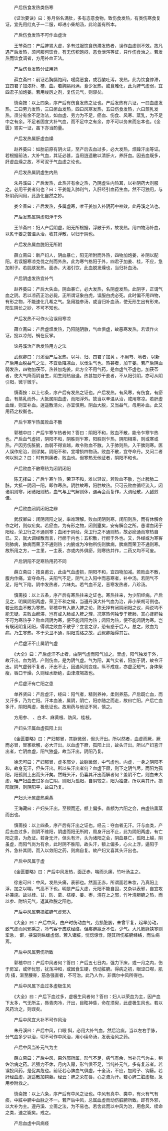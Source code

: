 <!-- { "loadSidebar": true } -->
　　产后伤食发热类伤寒

　　《证治要诀》曰：弥月俗名满肚，多有恣意食物，致伤食发热，有类伤寒食复证，宜先用红丸子一二服，却进小柴胡汤，此论盖有所本。

　　产后伤食发热不可作血虚治

　　王节斋曰：产后脾胃大虚，多有过服饮食伤滞发热者，误作血虚则不效。故凡遇产后发热，须问服何饮食，有无伤积饱闷，恶食泄泻等证，只作伤食治之。若发热而饮食调者，方用补血正法。

　　产后伤食发热分证用药

　　薛立斋曰：前证若胸膈饱闷，嗳腐恶食，或吞酸吐泻，发热，此为饮食停滞，宜四君子加浓朴、楂、曲。若胸膈闷满，食少发热，或食难化，此为脾气虚弱，宜四君子加炮姜。若用峻厉之剂，复伤元气，则谬矣。

　　慎斋按：以上四条，序产后有伤食发热之证也。产后发热有六证，一曰血虚发热，二曰劳力发热，三曰瘀血发热，四曰风寒发热，五曰伤食发热，六曰蒸乳发热。须分有余不足治法，如血虚、劳力为不足，瘀血、伤食、风寒、蒸乳，为不足中之有余。不足者固宜大补气血，而不足中之有余，亦不可以务末而忘本也。《金匮》胃实一证，虽下亦当酌量。

　　产后发热属肝虚血燥

　　赵养葵曰：如胎前原有阴火证，至产后去血过多，必大发热，烦躁汗出等证。若根据前法，大补气血，其证必甚，当用逍遥散以清肝火，养肝血。因去血既多，肝虚血燥之故，不可泥于气血虚之论也。

　　产后发热属阴虚生内热

　　朱丹溪曰：产后发热，此热非有余之热，乃阴虚生内热耳，以补阴药大剂服之。必用干姜者何也？曰：干姜能入肺利气，入肝经引血药生血。然不可独用，与补阴药同用，此造化自然之妙。

　　娄全善曰：产后发热，多属虚寒，唯干姜加入补阴药中神效，此丹溪之法也。

　　产后发热属阴虚阳浮于外

　　王节斋曰：妇人产后阴虚，阳无所根据，浮散于外，故发热。用四物汤补血，以炙干姜之苦温从治，收其浮散，以归于阴也。

　　产后发热属血脱阳无所附

　　薛立斋曰：新产妇人，阴血暴亡，阳无所附而外热，四物加炮姜，补阴以配阳。若误服寒凉克伐之剂而外热，此为寒气格阳于外，四君子加姜、桂，不应，急加附子。若肌肤发热，面赤，大渴引饮，此血脱发燥也，当归补血汤。

　　产后阴虚发热宜补气

　　赵养葵曰：产后大失血，阴血暴亡，必大发热，名阴虚发热。此阴字，正谓气血之阴。若以凉药正治必毙，正所谓证象白虎，误服白虎必死。此时偏不用四物，有形之物，不能速化几希之气。急用独参汤，或当归补血汤，使无形生出有形来。阳生阴长之妙，不可不知也。

　　产后发热不可作火治误用寒凉

　　薛立斋曰：产后虚烦发热，乃阳随阴散，气血俱虚，故恶寒发热。若误作火证，投以凉剂，祸在反掌。

　　论丹溪治产后发热用方之法

　　武叔卿曰：丹溪治产后发热，以芎、归、四君子加黄 。不用芍、地者，以新产后用血脱益气之法，不宜敛降凉血，以伐生气也。热甚者，加干姜。若产后阴血弱发热，四物加茯苓，热甚加炮姜。此方全不用气药，是血虚气不虚也。加茯苓者，使大气降而阴自生，阴生则热自退。热甚加炒干姜者，不从阳引阴，亦可从阴引阳，微乎微乎。

　　慎斋按：以上七条，序产后有发热之证也。产后发热，有风寒，有伤食，有瘀血，有蒸乳而外，大抵属阴血虚，而阳浮外。故当以辛温从治，戒用寒凉。若肝虚血燥，则宜补血。逍遥散清火，亦宜慎用。阴血大脱，又当益气，毋用补血。此又用药之权衡也。

　　产后乍寒乍热属败血不散

　　郭稽中曰：产后乍寒乍热者何？答曰：阴阳不和，败血不散，能令乍寒乍热也。产后血气虚损，阴阳不和，阴胜则乍寒，阳胜则乍热，阴阳相乘，则或寒或热。产因劳伤脏腑，血弱不得宣越，故令败血不散。入于肺则热，入干脾则寒。医人误作疟治，则谬矣。阴阳不和，宜增损四物汤。败血不散，宜夺命丹。又问二者何以别之？曰：时有刺痛者，败血也。但寒热无他证者，阴阳不和也。

　　产后败血不散寒热为闭阴闭阳

　　陈无择曰：产后乍寒乍热，荣卫不和，难以轻议。若败血不散，岂止脾肺二脏。大抵一阴闭一阳，即作寒热。阴胜故寒，阳胜故热。只可云败血循经流入，闭诸阴则寒，闭诸阳则热，血气与卫气解则休，遇再会而复作，大调经散，入醋煎佳。

　　产后败血闭阴闭阳之辨

　　武叔卿曰：闭阴闭阳之说，率难理解。败血闭阴则寒，闭阳则热，而有休解会作之时，则似疟矣。若瘀血，为有形之物，闭则壅矣，安有解会之所。愚谓血闭于阳经，荣卫行之不通则寒；血闭于阴经，荣卫行之不通则热，故必瘀通而寒热自已。又，就大调经散而言，行瘀于内也；五积散，行瘀于外也。又，外经或为寒客则肺病，肺病而荣卫不通则热；内腑或为冷物所伤则脾病，脾病而荣卫不通则寒。故所用之方，一主里，一主表，亦或内外俱瘀，则寒热并作，二药又均不可废。

　　产后阴阳不足寒热用药不同

　　薛立斋曰：按良甫云，此由气血虚损，阴阳不和，宜四物加减。若败血不散，腹内作痛，宜夺命丹。夫阳气不足，阴气上入阳中而恶寒者，补中汤。若阴气不足，阳气下陷，阴中发热者，六味丸。若气血不足，恶寒发热者，八珍汤。

　　慎斋按：以上五条，序产后有寒热往来之证也。寒热往来，为少阳经病。产后见之，明属阴阳两虚，荣卫不和之候，当遵丹溪大补气血为治，非小柴胡可例也。若云败血不散为寒热，郭稽中有入肺入脾之论，陈无择有闭阴闭阳之议，两说均不能无疑。夫败血瘀滞，岂有或入肺或入脾之理，况寒热何独专于脾肺，其心肾肝独不可为寒热乎？败血闭阴为寒，便不能闭阳为热；闭阳为热，便不能闭阴为寒。岂有既闭阴复闭阳，得谓之败血不散乎？立言之谬，恐有惑于后人。总之，败血为病，乃生寒热，本于荣卫不通，阴阳乖格之故，武叔卿始得其旨。

　　产后虚汗不止属阴气虚

　　《大全》曰：产后虚汗不止者，由阴气虚而阳气加之。里虚，阳气独发于外，故汗出。血为阴，产则伤血，是为阴气虚。气为阳，其气实者，阳加于阴，故令汗出。阴气虚弱不复者，汗出不止，因遇风则变痉。纵不成痉，亦虚乏短气，身体柴瘦，唇口干燥，久则经水断绝，由津液竭故也。

　　产后虚汗有亡阳之患

　　单养贤曰：产后虚汗，经曰：阳气者，精则养神，柔则养筋。产后既亡血，而又汗多，乃为亡阳。汗本血液，属阴，阴亡，阳亦随之而走，故曰亡阳。产后亡血多汗，阴阳两虚，极危证也。故用药与他证不同，慎之。

　　方用参、 、白术、麻黄根、防风、桂枝。

　　产妇头汗属血虚孤阳上出

　　《金匮要略》曰：产妇郁冒，其脉微弱，但头汗出。所以然者，血虚而厥，厥而必冒，冒家欲解，必大汗出。以血虚下厥，孤阳上出，故头汗出。所以产妇喜汗出者，亡阴血虚，阳气独盛，故当汗出，阴阳乃复。

　　徐忠可曰：产妇郁冒，虚多邪少，故脉微弱，中气虚也。内虚，一身之阴阳不和，故身无汗，但头汗出。所以头汗出者何？血虚下厥，则下之阴气尽，而阳为孤阳，阳孤则上出而头汗矣。然既头汗，仍喜其汗出而解者何？盖阴不亡，则血未大虚，唯产妇血去过多而亡阴，则阳为孤阳，自阴较之，阳为独盛，所以喜其汗。损阳就阴，则阴阳平，故曰乃复。

　　产妇头汗属虚热熏蒸

　　王海藏曰：产妇头汗出，至颈而还，额上偏多。盖额为六阳之会，由虚热熏蒸而出也。

　　慎斋按：以上四条，序产后有汗出之证也。经云：夺血者无汗。汗与血类，产后去血过多，则阴不维阳，阴虚而阳无所附，周身汗出不止，此为阴阳两虚，有亡阳之患，为危证。若身无汗，但头有汗，头为诸阳之会，阴血暴亡，孤阳上越，阴虽虚，而阳气尚为有余，此时阴不胜阳，故头汗，额上偏多，心火上浮，逼阳于外，急补其阴，而入以敛阳之药，则病自复。故产妇又喜其头汗出也。

　　产后中风属于虚

　　《金匮要略》曰：产后中风发热，面正赤，喘而头痛，竹叶汤主之。

　　徐忠可曰：中风，发热头痛，表邪也。然面正赤，所谓面若朱妆，乃真阳上浮，加之以喘，气高不下也。明是产后大虚，元阳不能自固，又杂以表邪，自宜攻补兼施。故以桂、甘、防、葛、桔梗、姜、枣，清在上之邪，竹叶清胆腑之热，而以参、附培元气，返其欲脱之阳也。

　　产后中风属劳损脏腑气虚邪入

　　《大全》曰：产后中风，由产时伤动血气，劳损脏腑，未曾平复，起早劳动，致气虚而风邪乘之，冷气客于皮肤经络，但疼痹羸乏不任，少气。大凡筋脉挟寒则挛急， 僻，挟温则纵缓虚弱。若入诸脏，恍惚惊悸，随其所伤脏腑经络，而生病焉。

　　产后中风属劳伤所致

　　郭稽中曰：产后中风者何？答曰：产后五七日内，强力下床，或一月之内，伤于房室，或怀忧怒，扰荡冲和，或因食生硬，伤动脏腑。得病之初，眼涩口噤，肌肉 搐，渐至腰脊，筋急强直者，不可治。此乃人作，非偶尔中风所得也。

　　产后中风属下血过多虚极生风

　　《大全》曰：产后下血过多，虚极生风者何？答曰：妇人以荣血为主，因产血下太多，气无所主，唇青肉冷，汗出，目眩神昏，命在须臾，此虚极生风也。若以风药治之，则误矣。

　　产后中风宜大补不可作风治

　　朱丹溪曰：产后中风，口眼 斜，必用大补气血，然后治痰。当以左右手脉，分气血多少以治，切不可作中风治，用小续命汤，发表治风之药。

　　产后中风当补元气为主

　　薛立斋曰：产后中风，果外邪所属，形气不足，病气有余，当补元气为主，稍佐治病之药。若强力不休，月内入房，形气俱不足，当纯补元气，多有复苏者。若误投风药，是促其危也。前证若心脾血气俱虚，十全汤，不应，加附子、钩藤。若肝经血虚，逍遥散加钩藤。经云：脾之荣在唇，心之液为汗。若心脾二脏虚极，急用参附救之。

　　慎斋按：以上六条，序产后有中风之证也。中风有真中、类中，有火有气有痰，中脏中腑中血脉之不一。若产后中风，总属血虚而动伤脏腑所致。即有外邪，以大补为主。遵丹溪、立斋之法，为不易也。若舍此而以中风为治，用愈风、续命之类，速之毙矣。戒之。

　　产后血虚中风病痉

